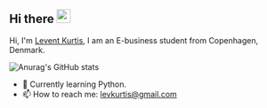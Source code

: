 ## Hi there <img src="https://media.giphy.com/media/hvRJCLFzcasrR4ia7z/giphy.gif" width="25px">
Hi, I'm [Levent Kurtis](https://www.levkurtis.com), I am an E-business student from Copenhagen, Denmark.

![Anurag's GitHub stats](https://github-readme-stats.vercel.app/api?username=levkurtis&hide=stars,issues&count_private=true)

- 🌱 Currently learning Python.
- 📫 How to reach me: levkurtis@gmail.com


<!--
**levkurtis/levkurtis** is a ✨ _special_ ✨ repository because its `README.md` (this file) appears on your GitHub profile.
- 🔭 I’m currently working on improving my personal websites.
- 👯 I’m looking to collaborate on ...
- 🤔 I’m looking for help with ...
- 😄 Pronouns: ...
- ⚡ Fun fact: ...
-->
